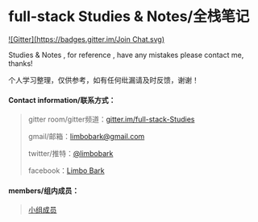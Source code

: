 # full-stack Studies & Notes/全栈笔记

[![Gitter](https://badges.gitter.im/Join Chat.svg)](https://gitter.im/full-stack-Studies)

Studies & Notes , for reference , have any mistakes please contact me, thanks!

个人学习整理，仅供参考，如有任何纰漏请及时反馈，谢谢！

#### Contact information/联系方式：

> gitter room/gitter频道：[gitter.im/full-stack-Studies](https://gitter.im/full-stack-Studies)
>
> gmail/邮箱：[limbobark@gmail.com](https://limbobark@gmail.com)
>
> twitter/推特：[@limbobark](https://twitter.com/limbobark)
>
> facebook：[Limbo Bark](https://www.facebook.com/profile.php?id=100013482731137)

#### members/组内成员：

> [小组成员](https://github.com/orgs/fullStackStudies/people)
>

